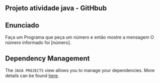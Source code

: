 ## Projeto atividade java - GitHbub

## Enunciado

Faça um Programa que peça um número e então mostre a mensagem O número informado foi [número].


## Dependency Management

The `JAVA PROJECTS` view allows you to manage your dependencies. More details can be found [here](https://github.com/microsoft/vscode-java-dependency#manage-dependencies).
